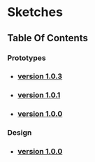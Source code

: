 # Sketches

## Table Of Contents

### Prototypes

- ### [version 1.0.3](https://schstp.github.io/Theater-Platform/sketches/prototypes/version_1_0_3/sketches)
- ### [version 1.0.1](https://schstp.github.io/Theater-Platform/sketches/prototypes/version_1_0_1/sketches)
- ### [version 1.0.0](https://schstp.github.io/Theater-Platform/sketches/prototypes/version_1_0_0/sketches)

### Design

- ### [version 1.0.0](https://schstp.github.io/Theater-Platform/sketches/design/version_1_0_0/sketches)


